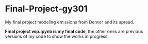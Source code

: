 # Final-Project-gy301
My final project modeling emissions from Denver and its spread.

**Final project wip.ipynb is my final code**, the other ones are previous versions of my code to show the works in progress.
